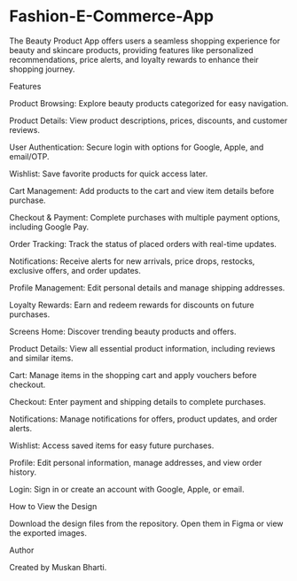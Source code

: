 # Fashion-E-Commerce-App
The Beauty Product App offers users a seamless shopping experience for beauty and skincare products, providing features like personalized recommendations, price alerts, and loyalty rewards to enhance their shopping journey.



Features

Product Browsing:
Explore beauty products categorized for easy navigation.

Product Details:
View product descriptions, prices, discounts, and customer reviews.

User Authentication:
Secure login with options for Google, Apple, and email/OTP.

Wishlist:
Save favorite products for quick access later.

Cart Management:
Add products to the cart and view item details before purchase.

Checkout & Payment:
Complete purchases with multiple payment options, including Google Pay.

Order Tracking:
Track the status of placed orders with real-time updates.

Notifications:
Receive alerts for new arrivals, price drops, restocks, exclusive offers, and order updates.

Profile Management:
Edit personal details and manage shipping addresses.

Loyalty Rewards:
Earn and redeem rewards for discounts on future purchases.

Screens
Home: Discover trending beauty products and offers.

Product Details: View all essential product information, including reviews and similar items.

Cart: Manage items in the shopping cart and apply vouchers before checkout.

Checkout: Enter payment and shipping details to complete purchases.

Notifications: Manage notifications for offers, product updates, and order alerts.

Wishlist: Access saved items for easy future purchases.

Profile: Edit personal information, manage addresses, and view order history.

Login: Sign in or create an account with Google, Apple, or email.



How to View the Design

Download the design files from the repository.
Open them in Figma or view the exported images.



Author

Created by Muskan Bharti.
